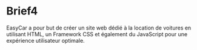 # Brief4

EasyCar a pour but de créer un site web dédié à la location de voitures en utilisant HTML, un Framework CSS et également du JavaScript pour une expérience utilisateur optimale.
